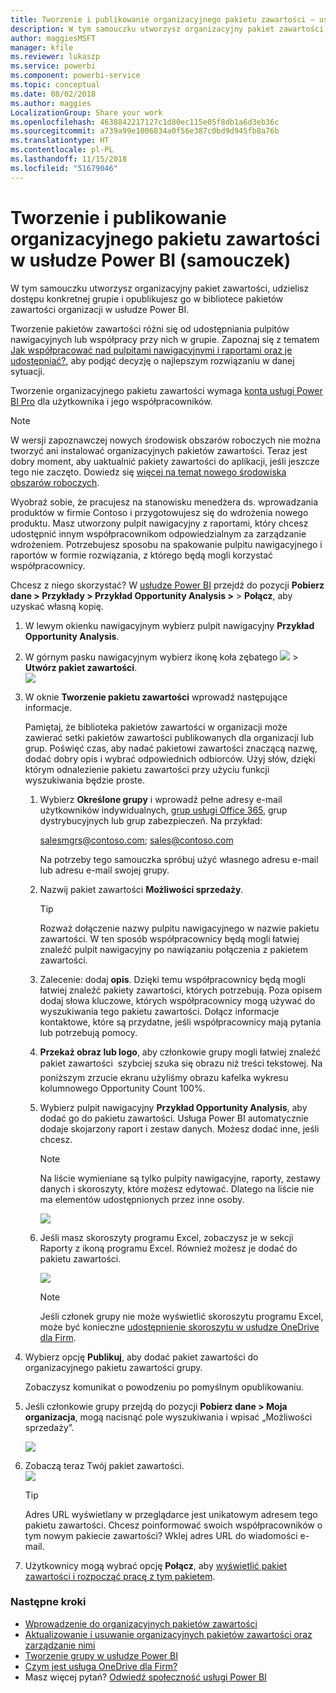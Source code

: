 ```yaml
---
title: Tworzenie i publikowanie organizacyjnego pakietu zawartości — usługa Power BI
description: W tym samouczku utworzysz organizacyjny pakiet zawartości, ograniczysz dostęp do konkretnej grupy i opublikujesz go w bibliotece pakietów zawartości organizacji w usłudze Power BI.
author: maggiesMSFT
manager: kfile
ms.reviewer: lukaszp
ms.service: powerbi
ms.component: powerbi-service
ms.topic: conceptual
ms.date: 08/02/2018
ms.author: maggies
LocalizationGroup: Share your work
ms.openlocfilehash: 4638842217127c1d80ec115e05f8db1a6d3eb36c
ms.sourcegitcommit: a739a99e1006834a0f56e387c0bd9d945fb8a76b
ms.translationtype: HT
ms.contentlocale: pl-PL
ms.lasthandoff: 11/15/2018
ms.locfileid: "51679046"
---
```

# <a name="create-and-publish-a-power-bi-organizational-content-pack-tutorial"></a>Tworzenie i publikowanie organizacyjnego pakietu zawartości w usłudze Power BI (samouczek)

W tym samouczku utworzysz organizacyjny pakiet zawartości, udzielisz dostępu konkretnej grupie i opublikujesz go w bibliotece pakietów zawartości organizacji w usłudze Power BI.

Tworzenie pakietów zawartości różni się od udostępniania pulpitów nawigacyjnych lub współpracy przy nich w grupie. Zapoznaj się z tematem [Jak współpracować nad pulpitami nawigacyjnymi i raportami oraz je udostępniać?](service-how-to-collaborate-distribute-dashboards-reports.md), aby podjąć decyzję o najlepszym rozwiązaniu w danej sytuacji.

Tworzenie organizacyjnego pakietu zawartości wymaga [konta usługi Power BI Pro](https://powerbi.microsoft.com/pricing) dla użytkownika i jego współpracowników. 

> [!NOTE]
> W wersji zapoznawczej nowych środowisk obszarów roboczych nie można tworzyć ani instalować organizacyjnych pakietów zawartości. Teraz jest dobry moment, aby uaktualnić pakiety zawartości do aplikacji, jeśli jeszcze tego nie zaczęto. Dowiedz się [więcej na temat nowego środowiska obszarów roboczych](service-create-the-new-workspaces.md).
> 

Wyobraź sobie, że pracujesz na stanowisku menedżera ds. wprowadzania produktów w firmie Contoso i przygotowujesz się do wdrożenia nowego produktu.  Masz utworzony pulpit nawigacyjny z raportami, który chcesz udostępnić innym współpracownikom odpowiedzialnym za zarządzanie wdrożeniem. Potrzebujesz sposobu na spakowanie pulpitu nawigacyjnego i raportów w formie rozwiązania, z którego będą mogli korzystać współpracownicy. 

Chcesz z niego skorzystać? W [usłudze Power BI](https://powerbi.com) przejdź do pozycji **Pobierz dane > Przykłady > Przykład Opportunity Analysis >**  > **Połącz**, aby uzyskać własną kopię. 

1. W lewym okienku nawigacyjnym wybierz pulpit nawigacyjny **Przykład Opportunity Analysis**.
2. W górnym pasku nawigacyjnym wybierz ikonę koła zębatego ![](media/service-organizational-content-pack-create-and-publish/cog.png) > **Utwórz pakiet zawartości**.    
   ![](media/service-organizational-content-pack-create-and-publish/pbi_create_contpk.png)
3. W oknie **Tworzenie pakietu zawartości** wprowadź następujące informacje.  
   
   Pamiętaj, że biblioteka pakietów zawartości w organizacji może zawierać setki pakietów zawartości publikowanych dla organizacji lub grup. Poświęć czas, aby nadać pakietowi zawartości znaczącą nazwę, dodać dobry opis i wybrać odpowiednich odbiorców.  Użyj słów, dzięki którym odnalezienie pakietu zawartości przy użyciu funkcji wyszukiwania będzie proste.
   
   1. Wybierz **Określone grupy** i wprowadź pełne adresy e-mail użytkowników indywidualnych, [grup usługi Office 365](https://support.office.com/article/Create-a-group-in-Office-365-7124dc4c-1de9-40d4-b096-e8add19209e9), grup dystrybucyjnych lub grup zabezpieczeń. Na przykład:
      
        salesmgrs@contoso.com; sales@contoso.com
      
      Na potrzeby tego samouczka spróbuj użyć własnego adresu e-mail lub adresu e-mail swojej grupy.
   
   2. Nazwij pakiet zawartości **Możliwości sprzedaży**.
   
      > [!TIP]
      > Rozważ dołączenie nazwy pulpitu nawigacyjnego w nazwie pakietu zawartości. W ten sposób współpracownicy będą mogli łatwiej znaleźć pulpit nawigacyjny po nawiązaniu połączenia z pakietem zawartości.
      > 
      > 
   
   3. Zalecenie: dodaj **opis**. Dzięki temu współpracownicy będą mogli łatwiej znaleźć pakiety zawartości, których potrzebują. Poza opisem dodaj słowa kluczowe, których współpracownicy mogą używać do wyszukiwania tego pakietu zawartości. Dołącz informacje kontaktowe, które są przydatne, jeśli współpracownicy mają pytania lub potrzebują pomocy.
   
   4. **Przekaż obraz lub logo**, aby członkowie grupy mogli łatwiej znaleźć pakiet zawartości &#151; szybciej szuka się obrazu niż treści tekstowej. Na poniższym zrzucie ekranu użyliśmy obrazu kafelka wykresu kolumnowego Opportunity Count 100%.
   
   5. Wybierz pulpit nawigacyjny **Przykład Opportunity Analysis**, aby dodać go do pakietu zawartości.  Usługa Power BI automatycznie dodaje skojarzony raport i zestaw danych. Możesz dodać inne, jeśli chcesz.
   
      > [!NOTE]
      >  Na liście wymieniane są tylko pulpity nawigacyjne, raporty, zestawy danych i skoroszyty, które możesz edytować. Dlatego na liście nie ma elementów udostępnionych przez inne osoby.
      > 
      > 
   
      ![](media/service-organizational-content-pack-create-and-publish/cpwindow.png) 
   
   6. Jeśli masz skoroszyty programu Excel, zobaczysz je w sekcji Raporty z ikoną programu Excel. Również możesz je dodać do pakietu zawartości.
   
      ![](media/service-organizational-content-pack-create-and-publish/pbi_orgcontpkexcel.png)
   
      > [!NOTE]
      > Jeśli członek grupy nie może wyświetlić skoroszytu programu Excel, może być konieczne [udostępnienie skoroszytu w usłudze OneDrive dla Firm](https://support.office.com/article/Share-documents-or-folders-in-Office-365-1fe37332-0f9a-4719-970e-d2578da4941c).
      > 
      > 
4. Wybierz opcję **Publikuj**, aby dodać pakiet zawartości do organizacyjnego pakietu zawartości grupy.  
   
   Zobaczysz komunikat o powodzeniu po pomyślnym opublikowaniu. 
5. Jeśli członkowie grupy przejdą do pozycji **Pobierz dane > Moja organizacja**, mogą nacisnąć pole wyszukiwania i wpisać „Możliwości sprzedaży”.
   
   ![](media/service-organizational-content-pack-create-and-publish/cp_searchbox.png) 
6. Zobaczą teraz Twój pakiet zawartości.  
   ![](media/service-organizational-content-pack-create-and-publish/powerbi-find-content-pack-organization.png) 
   
   > [!TIP]
   > Adres URL wyświetlany w przeglądarce jest unikatowym adresem tego pakietu zawartości.  Chcesz poinformować swoich współpracowników o tym nowym pakiecie zawartości?  Wklej adres URL do wiadomości e-mail.
   > 
   > 
7. Użytkownicy mogą wybrać opcję **Połącz**, aby [wyświetlić pakiet zawartości i rozpocząć pracę z tym pakietem](service-organizational-content-pack-copy-refresh-access.md). 

### <a name="next-steps"></a>Następne kroki
* [Wprowadzenie do organizacyjnych pakietów zawartości](service-organizational-content-pack-introduction.md)  
* [Aktualizowanie i usuwanie organizacyjnych pakietów zawartości oraz zarządzanie nimi](service-organizational-content-pack-manage-update-delete.md)  
* [Tworzenie grupy w usłudze Power BI](service-create-distribute-apps.md)  
* [Czym jest usługa OneDrive dla Firm?](https://support.office.com/article/What-is-OneDrive-for-Business-187f90af-056f-47c0-9656-cc0ddca7fdc2)
* Masz więcej pytań? [Odwiedź społeczność usługi Power BI](http://community.powerbi.com/)

